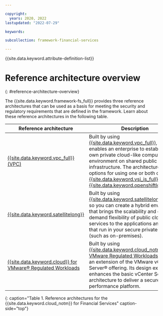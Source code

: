```yaml
---

copyright:
  years: 2020, 2022
lastupdated: "2022-07-29"

keywords: 

subcollection: framework-financial-services

---
```


{{site.data.keyword.attribute-definition-list}}

# Reference architecture overview
{: #reference-architecture-overview}

The {{site.data.keyword.framework-fs_full}} provides three reference architectures that can be used as a basis for meeting the security and regulatory requirements that are defined in the framework. Learn about these reference architectures in the following table.

| Reference architecture   | Description    |
|--------------- | --------------- |
| [{{site.data.keyword.vpc_full}} (VPC)](/docs/framework-financial-services?topic=framework-financial-services-vpc-architecture-about)   | Built by using [{{site.data.keyword.vpc_full}}](/docs/vpc?topic=vpc-about-vpc#about-vpc), which enables an enterprise to establish its own private cloud-like computing environment on shared public cloud infrastructure. The architecture has options for using one or both of [{{site.data.keyword.vsi_is_full}}](/docs/framework-financial-services?topic=framework-financial-services-vpc-architecture-detailed-vsi) and [{{site.data.keyword.openshiftlong}}](/docs/framework-financial-services?topic=framework-financial-services-vpc-architecture-detailed-openshift)  |
| [{{site.data.keyword.satellitelong}}](/docs/framework-financial-services?topic=framework-financial-services-satellite-architecture-about)   | Built by using [{{site.data.keyword.satellitelong_notm}}](/docs/satellite), so you can create a hybrid environment that brings the scalability and on-demand flexibility of public cloud services to the applications and data that run in your secure private cloud (such as on-premises). |
| [{{site.data.keyword.cloud}} for VMware® Regulated Workloads](/docs/framework-financial-services?topic=framework-financial-services-vmware-overview)  | Built by using [{{site.data.keyword.cloud_notm}} for VMware Regulated Workloads](/docs/vmwaresolutions?topic=vmwaresolutions-vrw-archi-overview), which is an extension of the VMware vCenter Server® offering. Its design extends and enhances the basic vCenter Server architecture to deliver a secure, high-performance platform. |
{: caption="Table 1. Reference architectures for the {{site.data.keyword.cloud_notm}} for Financial Services" caption-side="top"}
